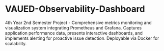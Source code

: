 # VAUED-Observability-Dashboard
4th Year 2nd Semester Project - Comprehensive metrics monitoring and visualization system integrating Prometheus and Grafana. Captures application performance data, presents interactive dashboards, and implements alerting for proactive issue detection. Deployable via Docker for scalability.
